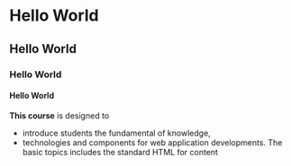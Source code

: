 # Hello World
## Hello World
### Hello World
#### Hello World

**This course** is designed to 
- introduce students the fundamental of knowledge, 
- technologies and components for web application developments. The basic topics includes the standard HTML for content 
